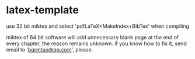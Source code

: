 # latex-template
use 32 bit miktex and select 'pdfLaTeX+MakeIndex+BibTex' when compiling

miktex of 64 bit software will add unnecessary blank page at the end of every chapter, the reason remains unknown. if you know how to fix it, send email to 'bqrmtao@qq.com', please.

